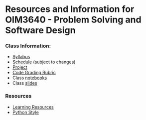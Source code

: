 # Resources and Information for OIM3640 - Problem Solving and Software Design
### Class Information:

- [Syllabus](syllabus_2021fall.md)
- [Schedule](schedule_2021fall.md) (subject to changes)
- [Project](project.md)
- [Code Grading Rubric](code_grading_rubric.md)
- Class [notebooks](/notebooks)
- Class [slides](/slides)

### Resources

- [Learning Resources](misc/README.md)
- [Python Style](misc/Python_style.md)